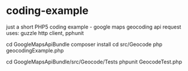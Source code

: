 coding-example
==============

just a short PHP5 coding example - google maps geocoding api request
uses: guzzle http client, pphunit

cd GoogleMapsApiBundle
composer install
cd src/Geocode
php geocodingExample.php



cd GoogleMapsApiBundle/src/Geocode/Tests
phpunit GeocodeTest.php
